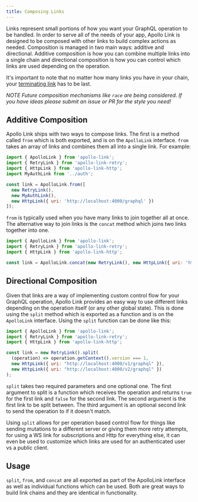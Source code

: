 ```yaml
---
title: Composing Links
---
```


Links represent small portions of how you want your GraphQL operation to be handled. In order to serve all of the needs of your app, Apollo Link is designed to be composed with other links to build complex actions as needed. Composition is managed in two main ways: additive and directional. Additive composition is how you can combine multiple links into a single chain and directional composition is how you can control which links are used depending on the operation.

It's important to note that no matter how many links you have in your chain, your [terminating link](/overview/#terminating-links) has to be last.

*NOTE Future composition mechanisms like `race` are being considered. If you have ideas please submit an issue or PR for the style you need!*

## Additive Composition

Apollo Link ships with two ways to compose links. The first is a method called `from` which is both exported, and is on the `ApolloLink` interface. `from` takes an array of links and combines them all into a single link. For example:

```js
import { ApolloLink } from 'apollo-link';
import { RetryLink } from 'apollo-link-retry';
import { HttpLink } from 'apollo-link-http';
import MyAuthLink from '../auth';

const link = ApolloLink.from([
  new RetryLink(),
  new MyAuthLink(),
  new HttpLink({ uri: 'http://localhost:4000/graphql' })
]);
```

`from` is typically used when you have many links to join together all at once. The alternative way to join links is the `concat` method which joins two links together into one.


```js
import { ApolloLink } from 'apollo-link';
import { RetryLink } from 'apollo-link-retry';
import { HttpLink } from 'apollo-link-http';

const link = ApolloLink.concat(new RetryLink(), new HttpLink({ uri: 'http://localhost:4000/graphql' }));
```

## Directional Composition

Given that links are a way of implementing custom control flow for your GraphQL operation, Apollo Link provides an easy way to use different links depending on the operation itself (or any other global state). This is done using the `split` method which is exported as a function and is on the `ApolloLink` interface. Using the `split` function can be done like this:

```js
import { ApolloLink } from 'apollo-link';
import { RetryLink } from 'apollo-link-retry';
import { HttpLink } from 'apollo-link-http';

const link = new RetryLink().split(
  (operation) => operation.getContext().version === 1,
  new HttpLink({ uri: "http://localhost:4000/v1/graphql" }),
  new HttpLink({ uri: "http://localhost:4000/v2/graphql" })
);
```

`split` takes two required parameters and one optional one. The first argument to split is a function which receives the operation and returns `true` for the first link and `false` for the second link. The second argument is the first link to be split between. The third argument is an optional second link to send the operation to if it doesn't match.

Using `split` allows for per operation based control flow for things like sending mutations to a different server or giving them more retry attempts, for using a WS link for subscriptions and Http for everything else, it can even be used to customize which links are used for an authenticated user vs a public client.

## Usage

`split`, `from`, and `concat` are all exported as part of the ApolloLink interface as well as individual functions which can be used. Both are great ways to build link chains and they are identical in functionality.
